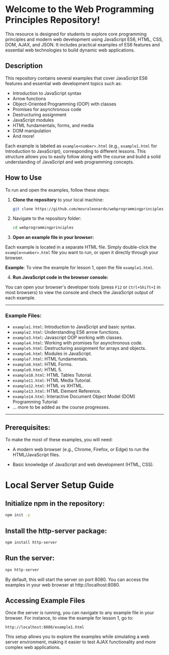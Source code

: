 # Welcome to the **Web Programming Principles** Repository!

This resource is designed for students to explore core programming principles and modern web development using JavaScript ES6, HTML, CSS, DOM, AJAX, and JSON. It includes practical examples of ES6 features and essential web technologies to build dynamic web applications.

## Description

This repository contains several examples that cover JavaScript ES6 features and essential web development topics such as:

- Introduction to JavaScript syntax
- Arrow functions
- Object-Oriented Programming (OOP) with classes
- Promises for asynchronous code
- Destructuring assignment
- JavaScript modules
- HTML fundamentals, forms, and media
- DOM manipulation
- And more!

Each example is labeled as `example<number>.html` (e.g., `example1.html` for Introduction to JavaScript), corresponding to different lessons. This structure allows you to easily follow along with the course and build a solid understanding of JavaScript and web programming concepts.

## How to Use

To run and open the examples, follow these steps:

1. **Clone the repository** to your local machine:
   ```bash
   git clone https://github.com/mouraleonardo/webprogrammingprinciples.git

2. Navigate to the repository folder:

    ```bash
    cd webprogrammingprinciples

3. **Open an example file in your browser:**

Each example is located in a separate HTML file. Simply double-click the `example<number>.html` file you want to run, or open it directly through your browser.

**Example**: To view the example for lesson 1, open the file `example1.html`.

4. **Run JavaScript code in the browser console:**

You can open your browser's developer tools (press `F12` or `Ctrl+Shift+I` in most browsers) to view the console and check the JavaScript output of each example.

---

### Example Files:

- `example1.html`: Introduction to JavaScript and basic syntax.
- `example2.html`: Understanding ES6 arrow functions.
- `example3.html`: Javascript OOP working with classes.
- `example4.html`: Working with promises for asynchronous code.
- `example5.html`: Destructuring assignment for arrays and objects.
- `example6.html`: Modules in JavaScript.
- `example7.html`: HTML fundamentals.
- `example8.html`: HTML Forms.
- `example9.html`: HTML 5.
- `example10.html`: HTML Tables Tutorial.
- `example11.html`: HTML Media Tutorial.
- `example12.html`: HTML vs XHTML.
- `example13.html`: HTML Element Reference.
- `example14.html`: Interactive Document Object Model (DOM) Programming Tutorial
- ... more to be added as the course progresses.

---

## Prerequisites:

To make the most of these examples, you will need:

- A modern web browser (e.g., Chrome, Firefox, or Edge) to run the HTML/JavaScript files.

- Basic knowledge of JavaScript and web development (HTML, CSS).


# Local Server Setup Guide

## Initialize npm in the repository:

```bash
npm init -y
```

## Install the http-server package:

```bash
npm install http-server
```

## Run the server:

```bash
npx http-server
```

By default, this will start the server on port 8080. You can access the examples in your web browser at http://localhost:8080.

## Accessing Example Files

Once the server is running, you can navigate to any example file in your browser. For instance, to view the example for lesson 1, go to:

```
http://localhost:8080/example1.html
```

This setup allows you to explore the examples while simulating a web server environment, making it easier to test AJAX functionality and more complex web applications.